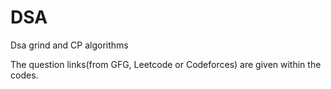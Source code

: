 # DSA
Dsa grind and CP algorithms

The question links(from GFG, Leetcode or Codeforces) are given within the codes. 
